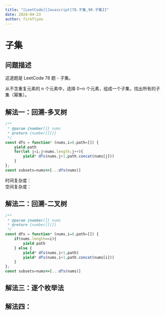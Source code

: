```yaml
---
title: "[LeetCode][Javascript]78.子集,90.子集II"
date: 2024-04-23
author: fireflyoo
---
```

子集
===
## 问题描述
这道题是 LeetCode 78 题 - 子集。

从不含重复元素的 n 个元素中，选择 0~n 个元素，组成一个子集，找出所有的子集（幂集）。

## 解法一：回溯-多叉树
```javascript
/**
 * @param {number[]} nums
 * @return {number[][]}
 */
const dfs = function* (nums,i=0,path=[]) {
    yield path
    for(let j=i;j<nums.length;j++){
        yield* dfs(nums,j+1,path.concat(nums[j]))
    }
};
const subsets=nums=>[...dfs(nums)]
```
时间复杂度：  
空间复杂度：  
## 解法二：回溯-二叉树
```javascript
/**
 * @param {number[]} nums
 * @return {number[][]}
 */
const dfs = function* (nums,i=0,path=[]) {
    if(nums.length==i){
        yield path
    } else {
        yield* dfs(nums,i+1,path)
        yield* dfs(nums,i+1,path.concat(nums[i]))
    }
};
const subsets=nums=>[...dfs(nums)]
```

## 解法三：逐个枚举法
## 解法四：
